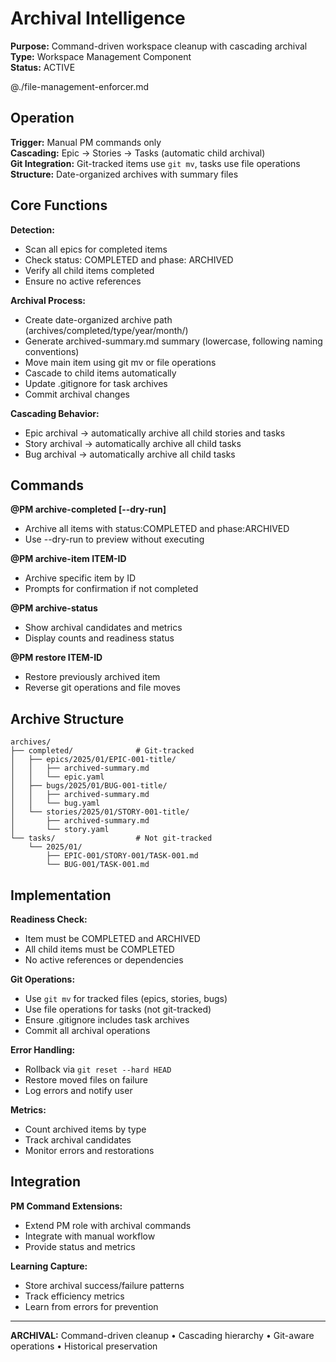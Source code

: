 # Archival Intelligence

**Purpose:** Command-driven workspace cleanup with cascading archival  
**Type:** Workspace Management Component  
**Status:** ACTIVE

@./file-management-enforcer.md

## Operation

**Trigger:** Manual PM commands only  
**Cascading:** Epic → Stories → Tasks (automatic child archival)  
**Git Integration:** Git-tracked items use `git mv`, tasks use file operations  
**Structure:** Date-organized archives with summary files  

## Core Functions

**Detection:**
- Scan all epics for completed items
- Check status: COMPLETED and phase: ARCHIVED
- Verify all child items completed
- Ensure no active references

**Archival Process:**
- Create date-organized archive path (archives/completed/type/year/month/)
- Generate archived-summary.md summary (lowercase, following naming conventions)
- Move main item using git mv or file operations
- Cascade to child items automatically
- Update .gitignore for task archives
- Commit archival changes

**Cascading Behavior:**
- Epic archival → automatically archive all child stories and tasks
- Story archival → automatically archive all child tasks
- Bug archival → automatically archive all child tasks

## Commands

**@PM archive-completed [--dry-run]**
- Archive all items with status:COMPLETED and phase:ARCHIVED
- Use --dry-run to preview without executing

**@PM archive-item ITEM-ID**
- Archive specific item by ID
- Prompts for confirmation if not completed

**@PM archive-status**
- Show archival candidates and metrics
- Display counts and readiness status

**@PM restore ITEM-ID**
- Restore previously archived item
- Reverse git operations and file moves

## Archive Structure

```
archives/
├── completed/              # Git-tracked
│   ├── epics/2025/01/EPIC-001-title/
│   │   ├── archived-summary.md
│   │   └── epic.yaml
│   ├── bugs/2025/01/BUG-001-title/
│   │   ├── archived-summary.md
│   │   └── bug.yaml
│   └── stories/2025/01/STORY-001-title/
│       ├── archived-summary.md
│       └── story.yaml
└── tasks/                  # Not git-tracked
    └── 2025/01/
        ├── EPIC-001/STORY-001/TASK-001.md
        └── BUG-001/TASK-001.md
```

## Implementation

**Readiness Check:**
- Item must be COMPLETED and ARCHIVED
- All child items must be COMPLETED
- No active references or dependencies

**Git Operations:**
- Use `git mv` for tracked files (epics, stories, bugs)
- Use file operations for tasks (not git-tracked)
- Ensure .gitignore includes task archives
- Commit all archival operations

**Error Handling:**
- Rollback via `git reset --hard HEAD`
- Restore moved files on failure
- Log errors and notify user

**Metrics:**
- Count archived items by type
- Track archival candidates
- Monitor errors and restorations

## Integration

**PM Command Extensions:**
- Extend PM role with archival commands
- Integrate with manual workflow
- Provide status and metrics

**Learning Capture:**
- Store archival success/failure patterns
- Track efficiency metrics
- Learn from errors for prevention

---
**ARCHIVAL:** Command-driven cleanup • Cascading hierarchy • Git-aware operations • Historical preservation
